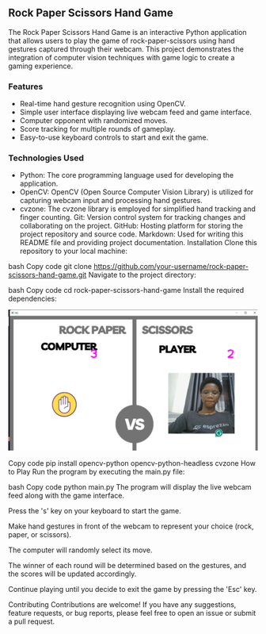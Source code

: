 ## Rock Paper Scissors Hand Game

The Rock Paper Scissors Hand Game is an interactive Python application that allows users to play the game of rock-paper-scissors using hand gestures captured through their webcam. This project demonstrates the integration of computer vision techniques with game logic to create a gaming experience.

### Features

- Real-time hand gesture recognition using OpenCV.
- Simple user interface displaying live webcam feed and game interface.
- Computer opponent with randomized moves.
- Score tracking for multiple rounds of gameplay.
- Easy-to-use keyboard controls to start and exit the game.

### Technologies Used

* Python: The core programming language used for developing the application.
* OpenCV: OpenCV (Open Source Computer Vision Library) is utilized for capturing webcam input and processing hand gestures.
* cvzone: The cvzone library is employed for simplified hand tracking and finger counting.
Git: Version control system for tracking changes and collaborating on the project.
GitHub: Hosting platform for storing the project repository and source code.
Markdown: Used for writing this README file and providing project documentation.
Installation
Clone this repository to your local machine:



bash
Copy code
git clone https://github.com/your-username/rock-paper-scissors-hand-game.git
Navigate to the project directory:

bash
Copy code
cd rock-paper-scissors-hand-game
Install the required dependencies:

![alt text](<2024-03-12 (1).png>)

Copy code
pip install opencv-python opencv-python-headless cvzone
How to Play
Run the program by executing the main.py file:

bash
Copy code
python main.py
The program will display the live webcam feed along with the game interface.

Press the 's' key on your keyboard to start the game.

Make hand gestures in front of the webcam to represent your choice (rock, paper, or scissors).

The computer will randomly select its move.

The winner of each round will be determined based on the gestures, and the scores will be updated accordingly.

Continue playing until you decide to exit the game by pressing the 'Esc' key.

Contributing
Contributions are welcome! If you have any suggestions, feature requests, or bug reports, please feel free to open an issue or submit a pull request.